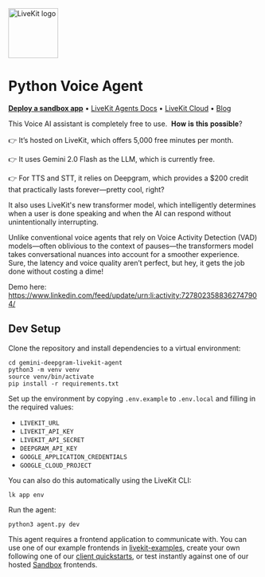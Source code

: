 <a href="https://livekit.io/">
  <img src="./.github/assets/livekit-mark.png" alt="LiveKit logo" width="100" height="100">
</a>

# Python Voice Agent

<p>
  <a href="https://cloud.livekit.io/projects/p_/sandbox"><strong>Deploy a sandbox app</strong></a>
  •
  <a href="https://docs.livekit.io/agents/overview/">LiveKit Agents Docs</a>
  •
  <a href="https://livekit.io/cloud">LiveKit Cloud</a>
  •
  <a href="https://blog.livekit.io/">Blog</a>
</p>

This Voice AI assistant is completely free to use.⁣
⁣
𝐇𝐨𝐰 𝐢𝐬 𝐭𝐡𝐢𝐬 𝐩𝐨𝐬𝐬𝐢𝐛𝐥𝐞?⁣

👉 It’s hosted on LiveKit, which offers 5,000 free minutes per month.⁣</a>

👉 It uses Gemini 2.0 Flash as the LLM, which is currently free.⁣</a>

👉 For TTS and STT, it relies on Deepgram, which provides a $200 credit that practically lasts forever—pretty cool, right?⁣</a>

It also uses LiveKit's new transformer model, which intelligently determines when a user is done speaking and when the AI can respond without unintentionally interrupting. 

Unlike conventional voice agents that rely on Voice Activity Detection (VAD) models—often oblivious to the context of pauses—the transformers model takes conversational nuances into account for a smoother experience.
⁣
Sure, the latency and voice quality aren’t perfect, but hey, it gets the job done without costing a dime!⁣

Demo here: https://www.linkedin.com/feed/update/urn:li:activity:7278023588362747904/
⁣

## Dev Setup

Clone the repository and install dependencies to a virtual environment:

```console
cd gemini-deepgram-livekit-agent
python3 -m venv venv
source venv/bin/activate
pip install -r requirements.txt
```

Set up the environment by copying `.env.example` to `.env.local` and filling in the required values:

- `LIVEKIT_URL`
- `LIVEKIT_API_KEY`
- `LIVEKIT_API_SECRET`
- `DEEPGRAM_API_KEY`
- `GOOGLE_APPLICATION_CREDENTIALS`
- `GOOGLE_CLOUD_PROJECT`

You can also do this automatically using the LiveKit CLI:

```console
lk app env
```

Run the agent:

```console
python3 agent.py dev
```

This agent requires a frontend application to communicate with. You can use one of our example frontends in [livekit-examples](https://github.com/livekit-examples/), create your own following one of our [client quickstarts](https://docs.livekit.io/realtime/quickstarts/), or test instantly against one of our hosted [Sandbox](https://cloud.livekit.io/projects/p_/sandbox) frontends.
